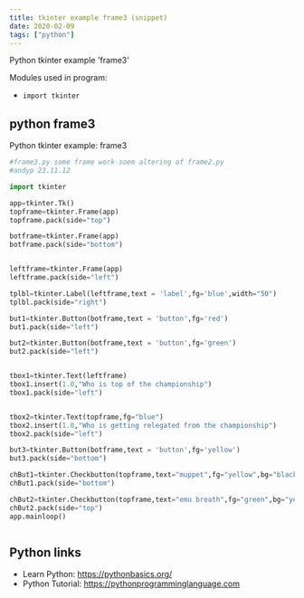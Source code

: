```yaml
---
title: tkinter example frame3 (snippet)
date: 2020-02-09
tags: ["python"]
---
```

Python tkinter example 'frame3'


Modules used in program: 
* `import tkinter`

## python frame3

Python tkinter example: frame3

```python
#frame3.py some frame work soem altering of frame2.py
#andyp 23.11.12

import tkinter

app=tkinter.Tk()
topframe=tkinter.Frame(app)
topframe.pack(side="top")

botframe=tkinter.Frame(app)
botframe.pack(side="bottom")


leftframe=tkinter.Frame(app)
leftframe.pack(side="left")

tplbl=tkinter.Label(leftframe,text = 'label',fg='blue',width="50")
tplbl.pack(side="right")

but1=tkinter.Button(botframe,text = 'button',fg='red')
but1.pack(side="left")

but2=tkinter.Button(botframe,text = 'button',fg='green')
but2.pack(side="left")


tbox1=tkinter.Text(leftframe)
tbox1.insert(1.0,"Who is top of the championship")
tbox1.pack(side="left")


tbox2=tkinter.Text(topframe,fg="blue")
tbox2.insert(1.0,"Who is getting relegated from the championship")
tbox2.pack(side="left")

but3=tkinter.Button(botframe,text = 'button',fg='yellow')
but3.pack(side="bottom")

chBut1=tkinter.Checkbutton(topframe,text="muppet",fg="yellow",bg="black")
chBut1.pack(side="bottom")

chBut2=tkinter.Checkbutton(topframe,text="emu breath",fg="green",bg="yellow")
chBut2.pack(side="top")
app.mainloop()



```

## Python links

- Learn Python: https://pythonbasics.org/
- Python Tutorial: https://pythonprogramminglanguage.com
